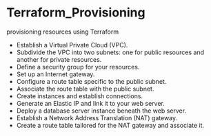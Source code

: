 # Terraform_Provisioning
provisioning resources using Terraform

* Establish a Virtual Private Cloud (VPC).
* Subdivide the VPC into two subnets: one for public resources and another for private resources.
* Define a security group for your resources.
* Set up an Internet gateway.
* Configure a route table specific to the public subnet.
* Associate the route table with the public subnet.
* Create instances and establish connections.
* Generate an Elastic IP and link it to your web server.
* Deploy a database server instance beneath the web server.
* Establish a Network Address Translation (NAT) gateway.
* Create a route table tailored for the NAT gateway and associate it.
